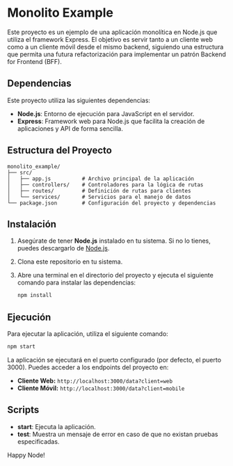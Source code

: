 # Monolito Example

Este proyecto es un ejemplo de una aplicación monolítica en Node.js que utiliza el framework Express. El objetivo es servir tanto a un cliente web como a un cliente móvil desde el mismo backend, siguiendo una estructura que permita una futura refactorización para implementar un patrón Backend for Frontend (BFF).

## Dependencias

Este proyecto utiliza las siguientes dependencias:

- **Node.js**: Entorno de ejecución para JavaScript en el servidor.
- **Express**: Framework web para Node.js que facilita la creación de aplicaciones y API de forma sencilla.

## Estructura del Proyecto

```
monolito_example/
├── src/
│   ├── app.js          # Archivo principal de la aplicación
│   ├── controllers/    # Controladores para la lógica de rutas
│   ├── routes/         # Definición de rutas para clientes
│   └── services/       # Servicios para el manejo de datos
└── package.json        # Configuración del proyecto y dependencias
```

## Instalación

1. Asegúrate de tener **Node.js** instalado en tu sistema. Si no lo tienes, puedes descargarlo de [Node.js](https://nodejs.org/).
2. Clona este repositorio en tu sistema.
3. Abre una terminal en el directorio del proyecto y ejecuta el siguiente comando para instalar las dependencias:

   ```bash
   npm install
   ```

## Ejecución

Para ejecutar la aplicación, utiliza el siguiente comando:

```bash
npm start
```

La aplicación se ejecutará en el puerto configurado (por defecto, el puerto 3000). Puedes acceder a los endpoints del proyecto en:

- **Cliente Web:** `http://localhost:3000/data?client=web`
- **Cliente Móvil:** `http://localhost:3000/data?client=mobile`

## Scripts

- **start**: Ejecuta la aplicación.
- **test**: Muestra un mensaje de error en caso de que no existan pruebas especificadas.


Happy Node!